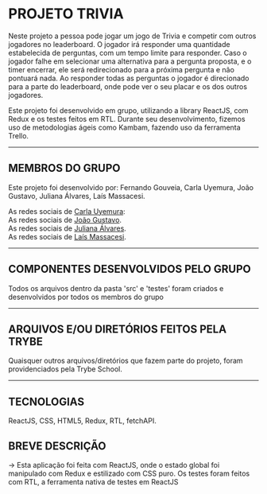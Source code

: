 # PROJETO TRIVIA

Neste projeto a pessoa pode jogar um jogo de Trivia e competir com outros jogadores no leaderboard. O jogador irá responder uma quantidade estabelecida de perguntas, com um tempo limite para responder. Caso o jogador falhe em selecionar uma alternativa para a pergunta proposta, e o timer encerrar, ele será redirecionado para a próxima pergunta e não pontuará nada.
Ao responder todas as perguntas o jogador é direcionado para a parte do leaderboard, onde pode ver o seu placar e os dos outros jogadores.

Este projeto foi desenvolvido em grupo, utilizando a library ReactJS, com Redux e os testes feitos em RTL. Durante seu desenvolvimento, fizemos uso de metodologias ágeis como Kambam, fazendo uso da ferramenta Trello.

---

## MEMBROS DO GRUPO

Este projeto foi desenvolvido por:
Fernando Gouveia, 
Carla Uyemura, 
João Gustavo, 
Juliana Álvares, 
Laís Massacesi.

As redes sociais de [Carla Uyemura](https://github.com/CarlaUyemura): 
<br/>
As redes sociais de [João Gustavo](https://github.com/Joaogustavo789).
<br/>
As redes sociais de [Juliana Álvares](https://github.com/AlvaresJu).
<br/>
As redes sociais de [Laís Massacesi](https://github.com/LaisMassacesi).
<br/>

---

## COMPONENTES DESENVOLVIDOS PELO GRUPO

Todos os arquivos dentro da pasta 'src' e 'testes' foram criados e desenvolvidos por todos os membros do grupo

---

## ARQUIVOS E/OU DIRETÓRIOS FEITOS PELA TRYBE

Quaisquer outros arquivos/diretórios que fazem parte do projeto, foram providenciados pela Trybe School.

---

## TECNOLOGIAS

ReactJS, CSS, HTML5, Redux, RTL, fetchAPI.

## BREVE DESCRIÇÃO

-> Esta aplicação foi feita com ReactJS, onde o estado global foi manipulado com Redux e estilizado com CSS puro. Os testes foram feitos com RTL, a ferramenta nativa de testes em ReactJS
